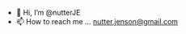 - 👋 Hi, I’m @nutterJE
- 📫 How to reach me ...
  nutter.jenson@gmail.com

<!---
nutterJE/nutterJE is a ✨ special ✨ repository because its `README.md` (this file) appears on your GitHub profile.
You can click the Preview link to take a look at your changes.
--->
